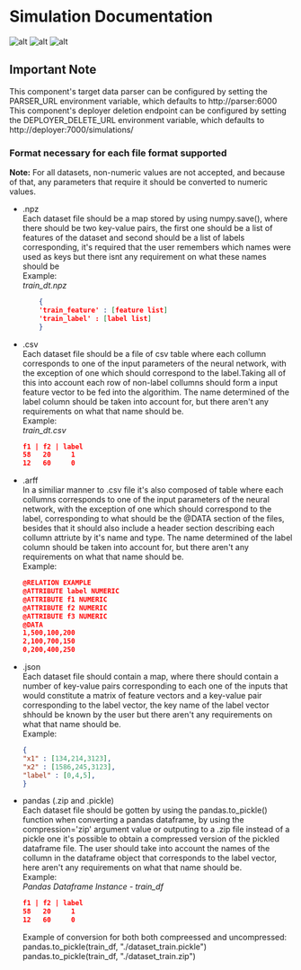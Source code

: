 # Simulation Documentation
![alt](https://img.shields.io/badge/Python-3776AB?style=for-the-badge&logo=python&logoColor=white)    ![alt](https://img.shields.io/badge/TensorFlow-FF6F00?style=for-the-badge&logo=TensorFlow&logoColor=white)
![alt](https://img.shields.io/badge/Keras-D00000?style=for-the-badge&logo=Keras&logoColor=white)


## Important Note
This component's target data parser can be configured by setting the PARSER_URL environment variable, which defaults to http://parser:6000
This component's deployer deletion endpoint can be configured by setting the DEPLOYER_DELETE_URL environment variable, which defaults to http://deployer:7000/simulations/


### Format necessary for each file format supported ###

**Note:** For all datasets, non-numeric values are not accepted, and 
because of that, any parameters that require it should be converted
to numeric values.

- .npz \
Each dataset file should be a map stored by using numpy.save(),
where there should be two key-value pairs, the first one should be
a list of features of the dataset and second should be a list of labels
corresponding, it's required that the user remembers which names were
used as keys but there isnt any requirement on what these names should be \
Example: \
*train_dt.npz*
    ```json
        {
        'train_feature' : [feature list]
        'train_label' : [label list]
        }  
    ```
- .csv \
Each dataset file should be a file of csv table where each collumn corresponds
to one of the input parameters of the neural network, with the exception
of one which should correspond to the label.Taking all of this into account
each row of non-label collumns should form a input feature vector to be fed
into the algorithim.
The name determined of the label column should be taken into account for,
but there aren't any requirements on what that name should be. \
Example: \
*train_dt.csv*
    ```json
    f1 | f2 | label
    58   20     1
    12   60     0
    ```

- .arff \
In a similiar manner to .csv file it's also composed of table where each collumns
corresponds to one of the input parameters of the neural network, with the exception
of one which should correspond to the label, corresponding to what should be the
@DATA section of the files, besides that it should also include a header section
describing each collumn attriute by it's name and type.
The name determined of the label column should be taken into account for,
but there aren't any requirements on what that name should be. \
Example: 
    ```json
    @RELATION EXAMPLE
    @ATTRIBUTE label NUMERIC
    @ATTRIBUTE f1 NUMERIC
    @ATTRIBUTE f2 NUMERIC
    @ATTRIBUTE f3 NUMERIC
    @DATA
    1,500,100,200
    2,100,700,150
    0,200,400,250
    ```
- .json \
Each dataset file should contain a map, where there should contain a number
of key-value pairs corresponding to each one of the inputs that would
constitute a matrix of feature vectors and a key-value pair corresponding 
to the label vector, the key name of the label vector shhould be known by
the user but there aren't any requirements on what that name should be. \
Example: 
    ```json
    {
    "x1" : [134,214,3123],
    "x2" : [1586,245,3123],
    "label" : [0,4,5],
    }
    ```

- pandas (.zip and .pickle) \
Each dataset file should be gotten by using the pandas.to_pickle() function
when converting a pandas dataframe, by using the compression='zip' argument
value or outputing to a .zip file instead of a pickle one it's possible to
obtain a compressed version of the pickled dataframe file.
The user should take into account the names of the collumn in the dataframe
object that corresponds to the label vector, here aren't any requirements 
on what that name should be. \
Example: \
*Pandas Dataframe Instance - train_df*
    ```json
    f1 | f2 | label
    58   20     1
    12   60     0
    ```
    Example of conversion for both both compreessed and uncompressed: \
    pandas.to_pickle(train_df, "./dataset_train.pickle")
    pandas.to_pickle(train_df, "./dataset_train.zip")